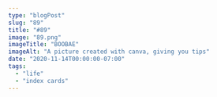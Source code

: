 ```yaml
---
type: "blogPost"
slug: "89"
title: "#89"
image: "89.png"
imageTitle: "BOOBAE"
imageAlt: "A picture created with canva, giving you tips"
date: "2020-11-14T00:00:00-07:00"
tags:
  - "life"
  - "index cards"
---
```


